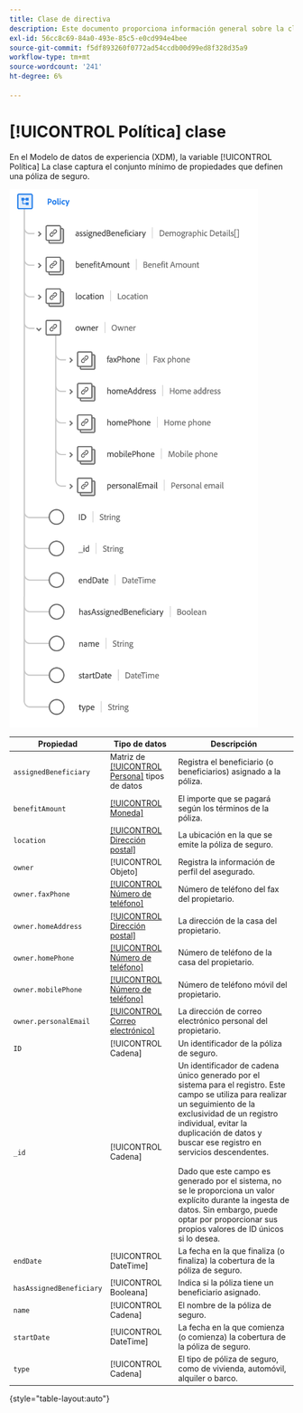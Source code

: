 ```yaml
---
title: Clase de directiva
description: Este documento proporciona información general sobre la clase de directiva en el modelo de datos de Experience (XDM).
exl-id: 56cc8c69-84a0-493e-85c5-e0cd994e4bee
source-git-commit: f5df893260f0772ad54ccdb00d99ed8f328d35a9
workflow-type: tm+mt
source-wordcount: '241'
ht-degree: 6%

---
```


# [!UICONTROL Política] clase

En el Modelo de datos de experiencia (XDM), la variable [!UICONTROL Política] La clase captura el conjunto mínimo de propiedades que definen una póliza de seguro.

![](../images/classes/policy.png)

| Propiedad | Tipo de datos | Descripción |
| --- | --- | --- |
| `assignedBeneficiary` | Matriz de [[!UICONTROL Persona]](../data-types/person.md) tipos de datos | Registra el beneficiario (o beneficiarios) asignado a la póliza. |
| `benefitAmount` | [[!UICONTROL Moneda]](../data-types/currency.md) | El importe que se pagará según los términos de la póliza. |
| `location` | [[!UICONTROL Dirección postal]](../data-types/postal-address.md) | La ubicación en la que se emite la póliza de seguro. |
| `owner` | [!UICONTROL Objeto] | Registra la información de perfil del asegurado. |
| `owner.faxPhone` | [[!UICONTROL Número de teléfono]](../data-types/phone-number.md) | Número de teléfono del fax del propietario. |
| `owner.homeAddress` | [[!UICONTROL Dirección postal]](../data-types/postal-address.md) | La dirección de la casa del propietario. |
| `owner.homePhone` | [[!UICONTROL Número de teléfono]](../data-types/phone-number.md) | Número de teléfono de la casa del propietario. |
| `owner.mobilePhone` | [[!UICONTROL Número de teléfono]](../data-types/phone-number.md) | Número de teléfono móvil del propietario. |
| `owner.personalEmail` | [[!UICONTROL Correo electrónico]](../data-types/email-address.md) | La dirección de correo electrónico personal del propietario. |
| `ID` | [!UICONTROL Cadena] | Un identificador de la póliza de seguro. |
| `_id` | [!UICONTROL Cadena] | Un identificador de cadena único generado por el sistema para el registro. Este campo se utiliza para realizar un seguimiento de la exclusividad de un registro individual, evitar la duplicación de datos y buscar ese registro en servicios descendentes.<br><br>Dado que este campo es generado por el sistema, no se le proporciona un valor explícito durante la ingesta de datos. Sin embargo, puede optar por proporcionar sus propios valores de ID únicos si lo desea. |
| `endDate` | [!UICONTROL DateTime] | La fecha en la que finaliza (o finaliza) la cobertura de la póliza de seguro. |
| `hasAssignedBeneficiary` | [!UICONTROL Booleana] | Indica si la póliza tiene un beneficiario asignado. |
| `name` | [!UICONTROL Cadena] | El nombre de la póliza de seguro. |
| `startDate` | [!UICONTROL DateTime] | La fecha en la que comienza (o comienza) la cobertura de la póliza de seguro. |
| `type` | [!UICONTROL Cadena] | El tipo de póliza de seguro, como de vivienda, automóvil, alquiler o barco. |

{style="table-layout:auto"}
